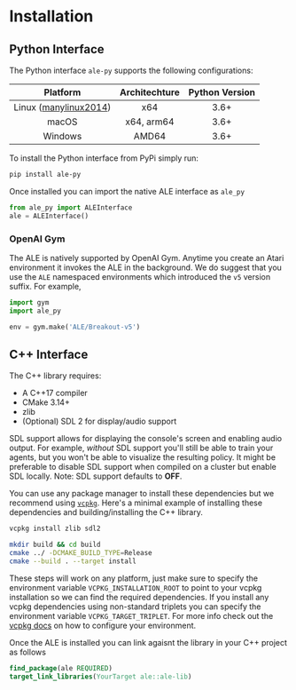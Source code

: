 # Installation

## Python Interface

The Python interface `ale-py` supports the following configurations:

| Platform | Architechture | Python Version |
| :------: | :-----------: | :------------: |
| Linux ([manylinux2014](https://www.python.org/dev/peps/pep-0571/)) | x64 | 3.6+ |
| macOS | x64, arm64 | 3.6+ |
| Windows | AMD64 | 3.6+ |


To install the Python interface from PyPi simply run:

```bash
pip install ale-py
```

Once installed you can import the native ALE interface as `ale_py`

```python
from ale_py import ALEInterface
ale = ALEInterface()
```

### OpenAI Gym

The ALE is natively supported by OpenAI Gym. Anytime you create an Atari environment it invokes the ALE in the background. We do suggest that you use the `ALE` namespaced environments which introduced the `v5` version suffix. For example,

```py
import gym
import ale_py

env = gym.make('ALE/Breakout-v5')
```

## C++ Interface

The C++ library requires:

* A C++17 compiler
* CMake 3.14+
* zlib
* (Optional) SDL 2 for display/audio support

SDL support allows for displaying the console's screen and enabling audio output. For example, *without* SDL support you'll still be able to train your agents, but you won't be able to visualize the resulting policy. It might be preferable to disable SDL support when compiled on a cluster but enable SDL locally. Note: SDL support defaults to **OFF**.

You can use any package manager to install these dependencies but we recommend using [`vcpkg`](https://github.com/microsoft/vcpkg). Here's a minimal example of installing these dependencies and building/installing the C++ library.

```sh
vcpkg install zlib sdl2

mkdir build && cd build
cmake ../ -DCMAKE_BUILD_TYPE=Release
cmake --build . --target install
```

These steps will work on any platform, just make sure to specify the environment variable `VCPKG_INSTALLATION_ROOT` to point to your vcpkg installation so we can find the required dependencies. If you install any vcpkg dependencies using non-standard triplets you can specify the environment variable `VCPKG_TARGET_TRIPLET`. For more info check out the [vcpkg docs](https://vcpkg.readthedocs.io/en/latest/users/config-environment/) on how to configure your environment.

Once the ALE is installed you can link agaisnt the library in your C++ project as follows

```cmake
find_package(ale REQUIRED)
target_link_libraries(YourTarget ale::ale-lib)
```
